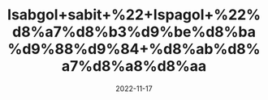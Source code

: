 ---
title: 'Isabgol+sabit+%22+Ispagol+%22%d8%a7%d8%b3%d9%be%d8%ba%d9%88%d9%84+%d8%ab%d8%a7%d8%a8%d8%aa'
date: '2022-11-17' 
metatag: '' 
inventory: '0' 
draft: false 
# meta description 
shortDescripton: 'Psyllium+Seeds%22+It+benefits+for+the+symptoms+of+anal+fissure+and+Clears+toxins+from+the+stomach.'
description: 'Seed+%d8%aa%d8%ae%d9%85++%d8%a8%db%8c%d8%ac'
longdescription: ''
tags: ''
brand: ''
subCategory: ''
unit: '250 gm-Pk'
sellCount: '0'
featured: True
# product Price
price: '250.0'
# Product Short Description
shortDescription: 'Psyllium+Seeds%22+It+benefits+for+the+symptoms+of+anal+fissure+and+Clears+toxins+from+the+stomach.'
productID: '31DE4DA1-A02A-ED11-9968-005056B3A416'
type: 'products'
category: 'Seed+%d8%aa%d8%ae%d9%85++%d8%a8%db%8c%d8%ac' 
thumnailproduct: 'https://eraconnect.blob.core.windows.net/product-images/aminsaddiquidawakhana/31DE4DA1-A02A-ED11-9968-005056B3A416.webp' 
images:
  - image: 'https://eraconnect.blob.core.windows.net/product-images/aminsaddiquidawakhana/31DE4DA1-A02A-ED11-9968-005056B3A416.webp'  
Variants:
---